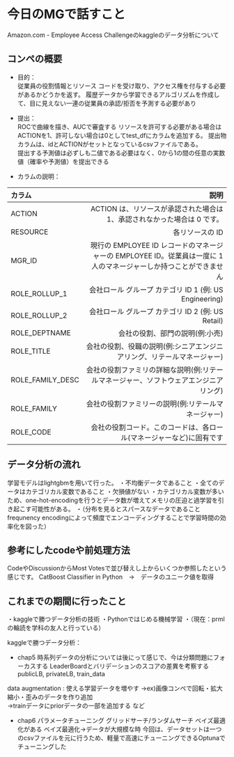# 今日のMGで話すこと
Amazon.com - Employee Access Challengeのkaggleのデータ分析について

## コンペの概要
- 目的：  
従業員の役割情報とリソース コードを受け取り、アクセス権を付与する必要があるかどうかを返す。
履歴データから学習できるアルゴリズムを作成して、目に見えない一連の従業員の承認/拒否を予測する必要があり

- 提出：  
ROCで曲線を描き、AUCで審査する
リソースを許可する必要がある場合は ACTIONを1、許可しない場合は0としてtest_dfにカラムを追加する。
提出物カラムは、idとACTIONがセットとなっているcsvファイルである。  
提出する予測値は必ずしも二値である必要はなく、0から1の間の任意の実数値（確率や予測値）を提出できる


- カラムの説明：

| カラム | 説明 |
|:-----------|------------:|
| ACTION       | ACTION は、リソースが承認された場合は 1、承認されなかった場合は 0 です。        | 
| RESOURCE     | 各リソースの ID      | 
| MGR_ID       | 現行の EMPLOYEE ID レコードのマネージャーの EMPLOYEE ID。従業員は一度に 1 人のマネージャーしか持つことができません        |
| ROLE_ROLLUP_1         | 会社ロール グループ カテゴリ ID 1 (例: US Engineering)          | 
| ROLE_ROLLUP_2       | 会社ロール グループ カテゴリ ID 2 (例: US Retail)      | 
| ROLE_DEPTNAME    | 会社の役割、部門の説明(例:小売)     | 
| ROLE_TITLE    | 会社の役割、役職の説明(例:シニアエンジニアリング、リテールマネージャー)     | 
| ROLE_FAMILY_DESC    | 会社の役割ファミリの詳細な説明(例:リテールマネージャー、ソフトウェアエンジニアリング)     | 
| ROLE_FAMILY    | 会社の役割ファミリーの説明(例:リテールマネージャー)    |
| ROLE_CODE    | 会社の役割コード。このコードは、各ロール(マネージャーなど)に固有です   | 

## データ分析の流れ
学習モデルはlightgbmを用いて行った。
・不均衡データであること
・全てのデータはカテゴリカル変数であること
・欠損値がない
・カテゴリカル変数が多いため、one-hot-encodingを行うとデータ数が増えてメモリの圧迫と過学習を引き起こす可能性がある。
・（分布を見るとスパースなデータであること　frequnency encodingによって頻度でエンコーディングすることで学習時間の効率化を図った）

## 参考にしたcodeや前処理方法
CodeやDiscussionからMost Votesで並び替えし上からいくつか参照したという感じです。
CatBoost Classifier in Python　→　データのユニーク値を取得



## これまでの期間に行ったこと
・kaggleで勝つデータ分析の技術
・Pythonではじめる機械学習
・（現在：prmlの輪読を学科の友人と行っている）


kaggleで勝つデータ分析：


- chap5
時系列データの分析については後にって感じで、今は分類問題にフォーカスする
LeaderBoardとバリデーションのスコアの差異を考察する
publicLB, privateLB, train_data

data augmentation : 使える学習データを増やす
→ex)画像コンペで回転・拡大縮小・歪みのデータを作り追加  
→trainデータにpriorデータの一部を追加する など

- chap6 パラメータチューニング
グリッドサーチ/ランダムサーチ
ベイズ最適化がある
ベイズ最適化→データが大規模な時
今回は、データセットは一つのcsvファイルを元に行うため、軽量で高速にチューニングできるOptunaでチューニングした


